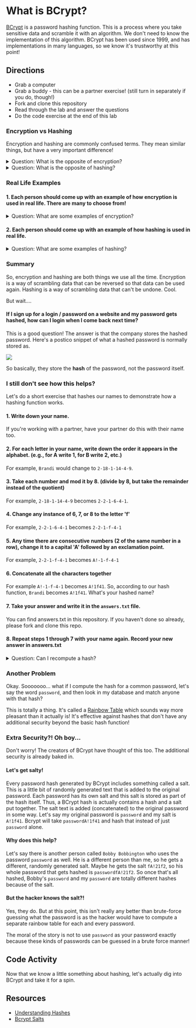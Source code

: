 # What is BCrypt?

[BCrypt](https://en.wikipedia.org/wiki/Bcrypt) is a password hashing function. This is a process where you take sensitive data and scramble it with an algorithm. We don't need to know the implementation of this algorithm. BCrypt has been used since 1999, and has implementations in many languages, so we know it's trustworthy at this point!

## Directions

* Grab a computer
* Grab a buddy - this can be a partner exercise! (still turn in separately if you do, though!)
* Fork and clone this repository
* Read through the lab and answer the questions
* Do the code exercise at the end of this lab

### Encryption vs Hashing

Encryption and hashing are commonly confused terms. They mean similar things, but have a very important difference!

<details>
  <summary>Question: What is the opposite of encryption?</summary>
  <br>Decryption. Encryption is a process that can be reversed! This is often done with public-private key pairs.
</details>

<details>
  <summary>Question: What is the opposite of hashing?</summary>
  <br>There isn't one. Hashing is a process that cannot be reversed!
</details>

### Real Life Examples

#### 1. Each person should come up with an example of how encryption is used in real life. There are many to choose from!

<details>
  <summary>Question: What are some examples of encryption?</summary>
  <br>
  <strong>There's a bunch!</strong> Here's a few...
  <br>
  <ul>
      <li>Credit card numbers stored in a company's database</li>
      <li>Your Github SSH keys</li>
      <li>Form data from a form using POST method (this is why we use body-parser!)</li>
      <li>To protect military, government, or diplomatic data. (Famously, the enigma machines during WW2 created ciphered messages)</li>
  </ul>
  <br><br>
  The thing to notice here is that the data will be deciphered and used again in some way. That credit card number is run again next time you make an order. Your server needs access to your form data. Your military needs to receive your orders.
</details>

#### 2. Each person should come up with an example of how hashing is used in real life. 

<details>
  <summary>Question: What are some examples of hashing?</summary>
  <br>
  <strong>Why would you want something irreversible?</strong> Well, actually, there's plenty of reasons!
  <br>
  <ul>
      <li>Authentication. Employees at companies you have logins with should not be able to determine/decrypt your password for any reason</li>
      <li>Hash functions to compute memory locations. In this case, a reverse lookup is never needed.</li>
      <li>Hash tables are used for searching. This is how we can have constant time (i.e., predictably fast) searches. This has a wide variety of applications in computer science.</li>
  </ul>
</details>

### Summary

So, encryption and hashing are both things we use all the time. Encryption is a way of scrambling data that can be reversed so that data can be used again. Hashing is a way of scrambling data that can't be undone. Cool.

But wait....

#### If I sign up for a login / password on a website and my password gets hashed, how can I login when I come back next time? 

This is a good question! The answer is that the company stores the hashed password. Here's a postico snippet of what a hashed password is normally stored as. 

<img src="https://res.cloudinary.com/briezh/image/upload/v1546559658/Screen_Shot_2019-01-03_at_3.52.10_PM_zkqmhm.png">

So basically, they store the **hash** of the password, not the password itself.

### I still don't see how this helps?

Let's do a short exercise that hashes our names to demonstrate how a hashing function works.

#### 1. Write down your name. 

If you're working with a partner, have your partner do this with their name too.

#### 2. For each letter in your name, write down the order it appears in the alphabet. (e.g., for A write 1, for B write 2, etc.)

For example, `Brandi` would change to `2-18-1-14-4-9`.

#### 3. Take each number and mod it by 8. (divide by 8, but take the remainder instead of the quotient)

For example, `2-18-1-14-4-9` becomes `2-2-1-6-4-1`. 

#### 4. Change any instance of 6, 7, or 8 to the letter 'f'

For example, `2-2-1-6-4-1` becomes `2-2-1-f-4-1`

#### 5. Any time there are consecutive numbers (2 of the same number in a row), change it to a capital 'A' followed by an exclamation point.

For example, `2-2-1-f-4-1` becomes `A!-1-f-4-1`

#### 6. Concatenate all the characters together

For example `A!-1-f-4-1` becomes `A!1f41`. So, according to our hash function, `Brandi` becomes `A!1f41`. What's your hashed name?

#### 7. Take your answer and write it in the `answers.txt` file.

You can find answers.txt in this repository. If you haven't done so already, please fork and clone this repo.

#### 8. Repeat steps 1 through 7 with your name again. Record your new answer in answers.txt

<details>
  <summary>Question: Can I recompute a hash?</summary>
  <br>Yep! That's how this all works. For hash tables we can depend on the hash function to compute the same memory location each time, and for passwords we can rely on the hashed password to be the same each time.
</details>


### Another Problem

Okay. Sooooooo... what if I compute the hash for a common password, let's say the word `password`, and then look in my database and match anyone with that hash?

This is totally a thing. It's called a [Rainbow Table](https://www.wordfence.com/learn/how-passwords-work-and-cracking-passwords/) which sounds way more pleasant than it actually is! It's effective against hashes that don't have any additional security beyond the basic hash function!

### Extra Security?! Oh boy...

Don't worry! The creators of BCrypt have thought of this too. The additional security is already baked in. 

#### Let's get salty!

Every password hash generated by BCrypt includes something called a salt. This is a little bit of randomly generated text that is added to the original password. Each password has its own salt and this salt is stored as part of the hash itself. Thus, a BCrypt hash is actually contains a hash and a salt put together. The salt text is added (concatenated) to the original password in some way. Let's say my original password is `password` and my salt is `A!1f41`. Bcrypt will take `passwordA!1f41` and hash that instead of just `password` alone. 

#### Why does this help?

Let's say there is another person called `Bobby Bobbington` who uses the password `password` as well. He is a different person than me, so he gets a different, randomly generated salt. Maybe he gets the salt `fA!21f2`, so his whole password that gets hashed is `passwordfA!21f2`. So once that's all hashed, Bobby's `password` and my `password` are totally different hashes because of the salt.

#### But the hacker knows the salt?!

Yes, they do. But at this point, this isn't really any better than brute-force guessing what the password is as the hacker would have to compute a separate rainbow table for each and every password. 

The moral of the story is not to use `password` as your password exactly because these kinds of passwords can be guessed in a brute force manner!

## Code Activity

Now that we know a little something about hashing, let's actually dig into BCrypt and take it for a spin.

## Resources

* [Understanding Hashes](https://www.wordfence.com/learn/how-passwords-work-and-cracking-passwords/)
* [Bcrypt Salts](https://stackoverflow.com/questions/6832445/how-can-bcrypt-have-built-in-salts)
